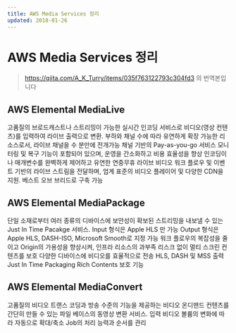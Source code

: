 ```yaml
---
title: AWS Media Services 정리
updated: 2018-01-26
---
```


# AWS Media Services 정리
>https://qiita.com/A_K_Turry/items/035f763122793c304fd3 의 번역본입니다

## AWS Elemental MediaLive

고품질의 브로드캐스트나 스트리밍이 가능한 실시간 인코딩 서비스로 비디오(영상 컨텐츠)를 입력하여 라이브 출력으로 변환.
부하와 채널 수에 따라 유연하게 확장 가능한 리소스로서, 라이브 채널을 수 분만에 전개가능
채널 기반의 Pay-as-you-go 서비스 모니터링 및 복구 기능이 포함되어 있으며, 운영을 간소화하고 비용 효율성을 향상
인코딩이나 매개변수를 완벽하게 제어하고 유연한 연중무휴 라이브 비디오 워크 플로우 및 이벤트 기반의 라이브 스트림을 전달하며, 업계 표준의 비디오 플레이어 및 다양한 CDN을 지원. 베스트 오브 브리드로 구축 가능

## AWS Elemental MediaPackage

단일 소재로부터 여러 종류의 디바이스에 보안성이 확보된 스트리밍을 내보낼 수 있는 Just In Time Pacakge 서비스.
Input 형식은 Apple HLS 만 가능
Output 형식은 Apple HLS, DASH-ISO, Microsoft Smooth로 지정 가능
워크 플로우의 복잡성을 줄이고 Origin의 가용성을 향상시켜, 인프라 리소스의 과부족 리스크 없이 멀티 스크린 컨텐츠를 보호
다양한 디바이스에 비디오를 효율적으로 전송
HLS, DASH 및 MSS 출력 Just In Time Packaging
Rich Contents 보호 기능

## AWS Elemental MediaConvert

고품질의 비디오 트랜스 코딩과 방송 수준의 기능을 제공하는 비디오 온디맨드 컨텐츠를 간단히 만들 수 있는 파일 베이스의 동영상 변환 서비스.
입력 비디오 볼륨의 변화에 따라 자동으로 확대/축소
Job의 처리 능력과 순서를 관리
